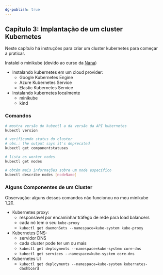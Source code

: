 ```yaml
---
dg-publish: true
---
```

## Capítulo 3: Implantação de um cluster Kubernetes

Neste capítulo há instruções para criar um cluster kubernetes para começar a praticar.

Instalei o minikube (devido ao curso da [Nana](notes/learning/devops-bootcamp/README.md))

- Instalando kubernetes em um cloud provider:
    - Google Kubernetes Engine
    - Azure Kubernetes Service
    - Elastic Kubernetes Service
- Instalando kubernetes localmente
    - minikube
    - kind


### Comandos

```sh
# mostra versão do kubectl a da versão da API kubernetes
kubectl version

# verificando status do cluster
# obs.: the output says it's deprecated
kubectl get componentstatuses

# lista os worker nodes
kubectl get nodes

# obtém mais informações sobre um node específico
kubectl describe nodes [nodeName]
```

### Alguns Componentes de um Cluster

Observação: alguns desses comandos não funcionou no meu minikube 1.20.

- Kubernetes proxy:
    - responsável por encaminhar tráfego de rede para load balancers
    - cada nó tem o seu `kube-proxy`
    - `kubectl get daemonSets --namespace=kube-system kube-proxy`
- Kubernetes DNS:
    - servidor DNS
    - cada cluster pode ter um ou mais
    - `kubectl get deployments --namespace=kube-system core-dns`
    - `kubectl get services --namespace=kube-system core-dns`
- Kubernetes UI
    - `kubectl get deployments --namespace=kube-system kubernetes-dashboard`